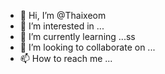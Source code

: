 - 👋 Hi, I’m @Thaixeom
- 👀 I’m interested in ...
- 🌱 I’m currently learning ...ss
- 💞️ I’m looking to collaborate on ...
- 📫 How to reach me ...

<!---
Thaixeom/Thaixeom is a ✨ special ✨ repository because its `README.md` (this file) appears on your GitHub profile.
You can click the Preview link to take a look at your changes.
--->
